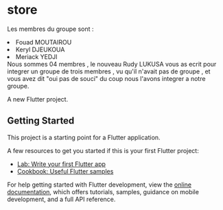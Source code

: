 # store
Les membres du groupe sont :
<li>Fouad MOUTAIROU</li>
<li>Keryl DJEUKOUA</li>
<li>Meriack YEDJI</li>
Nous sommes 04 membres , le nouveau Rudy LUKUSA vous as ecrit pour integrer un groupe de trois membres , vu qu'il n'avait pas de groupe , et vous avez dit "oui pas de souci" du coup nous l'avons integrer a notre groupe.

A new Flutter project.

## Getting Started

This project is a starting point for a Flutter application.

A few resources to get you started if this is your first Flutter project:

- [Lab: Write your first Flutter app](https://docs.flutter.dev/get-started/codelab)
- [Cookbook: Useful Flutter samples](https://docs.flutter.dev/cookbook)

For help getting started with Flutter development, view the
[online documentation](https://docs.flutter.dev/), which offers tutorials,
samples, guidance on mobile development, and a full API reference.
